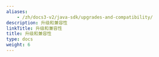 ```yaml
---
aliases:
    - /zh/docs3-v2/java-sdk/upgrades-and-compatibility/
description: 升级和兼容性
linkTitle: 升级和兼容性
title: 升级和兼容性
type: docs
weight: 6
---
```

